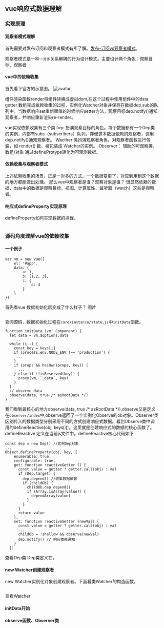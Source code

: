 ## vue响应式数据理解

### 实现原理
#### 观察者模式理解
首先需要对发布订阅和观察者模式有所了解。[发布-订阅vs观察者模式]('http://baidu.com')。

观察者模式是一种<code>一对多</code>关系解耦的行为设计模式。主要设计两个角色：观察目标、观察者

#### vue中的依赖收集
首先看下官方的示意图。
![avatar](https://cn.vuejs.org/images/data.png)

组件渲染函数render将组件转换成虚拟dom,在这个过程中使用组件中的data getter 数组完成依赖收集的过程，实例化Watcher对象并保存在数据dep.sub的队列中。当数据响应set重新赋值的时候响应setter方法，观察目标dep.notify()通知观察者，并响应重新渲染re-render。

vue实现依赖收集有三个类 <code>Dep</code>: 扮演观察目标的角色。每个数据都有一个Dep类的实例，内部有subs（subscribers）队列，存储这本数据依赖的观察者，调用dep.notify()通知观察者。 Wacther 类扮演观察者角色，对观察者函数进行包装，如 render() 数，被包装成 Watcher的实例。  Observer： 辅助的可观察类， 数组/对象 通过defineProtype转化为可观测数据。

#### 依赖收集与观察者模式
上述依赖收集的场景，正是一对多的方式。一个数据变更了，对应到用到这个数据的地方都能做出处理。
那么vue中观察者是谁？观察对象是谁？
很显然依赖的数据，data中的数据是观察目标，视图、计算属性、监听器（watch）这些是观察者。


#### 响应式defineProperty实现原理
defineProperty如何实现数据的拦截。
```
```

### 源码角度理解vue的依赖收集
#### 一个例子
```
var vm = new Vue({
	el: '#app',
	data: {
		a: 1,
		b: [1,2, 3],
		c: {
			d: 4
		}
	}
})
```
首先看vue 数据初始化后变成了什么样子？
图片
```

```
查阅源码，数据初始化过程在<code>core/instance/state.js</code>中<code>initData</code>函数。
```
function initData (vm: Component) {
  let data = vm.$options.data
	...
  while (i--) {
    const key = keys[i]
    if (process.env.NODE_ENV !== 'production') {
     ...
    }
    if (props && hasOwn(props, key)) {
      ...
    } else if (!isReserved(key)) {
      proxy(vm, `_data`, key)
    }
  }
  // observe data
  observe(data, true /* asRootData */)
}
```
我们看到最核心的地方observe(data, true /* asRootData */),observe又是定义在<code>observer/index</code>中,observe返回了一个实例化Observe的ob对象。Observer类区别传入的数据类型分别采用不同的方式创建响应式数据。看到Observe类中调用的defineReactive(obj, keys[i])。这里就是创建响应式的数据的核心函数了。
defineReactive 定义在当前js文件中。defineReactive核心代码如下
```
const dep = new Dep() //实例Dep对象
...
Object.defineProperty(obj, key, {
    enumerable: true,
    configurable: true,
    get: function reactiveGetter () {
      const value = getter ? getter.call(obj) : val
      if (Dep.target) {
        dep.depend() //收集数据依赖
        if (childOb) {
          childOb.dep.depend()
          if (Array.isArray(value)) {
            dependArray(value)
          }
        }
      }
      return value
    },
    set: function reactiveSetter (newVal) {
      const value = getter ? getter.call(obj) : val
      ...
      childOb = !shallow && observe(newVal)
      dep.notify() // 响应依赖通知
    }
  })

```

查看Dep类
Dep类定义在，
#### new Watcher创建观察者
new Watcher实例化对象创建观察者。下面看类Watcher的构造函数。
```
```
查看Watcher 

#### initData开始
#### observe函数、Observer类